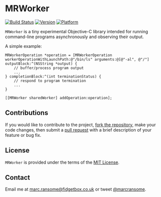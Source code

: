 # MRWorker

[![Build Status](http://img.shields.io/travis/marcransome/MRWorker.svg?style=flat)](https://travis-ci.org/marcransome/MRWorker) [![Version](https://img.shields.io/cocoapods/v/MRWorker.svg?style=flat)](http://cocoadocs.org/docsets/MRWorker) [![Platform](https://img.shields.io/cocoapods/p/MRWorker.svg?style=flat)](http://cocoadocs.org/docsets/MRWorker)

`MRWorker` is a tiny experimental Objective-C library intended for running command-line programs asynchronously and observing their output.

A simple example:

```objc
MRWorkerOperation *operation = [MRWorkerOperation workerOperationWithLaunchPath:@"/bin/ls" arguments:@[@"-al", @"/"] outputBlock:^(NSString *output) {
    // buffer/process program output
    ...
} completionBlock:^(int terminationStatus) {
    // respond to program termination
    ...
}

[[MRWorker sharedWorker] addOperation:operation];
```

## Contributions
If you would like to contribute to the project, [fork the repository](https://help.github.com/articles/fork-a-repo), make your code changes, then submit a [pull request](https://help.github.com/articles/using-pull-requests) with a brief description of your feature or bug fix.

## License
`MRWorker` is provided under the terms of the [MIT License](http://opensource.org/licenses/mit-license.php).

## Contact
Email me at [marc.ransome@fidgetbox.co.uk](mailto:marc.ransome@fidgetbox.co.uk) or tweet [@marcransome](http://www.twitter.com/marcransome).
